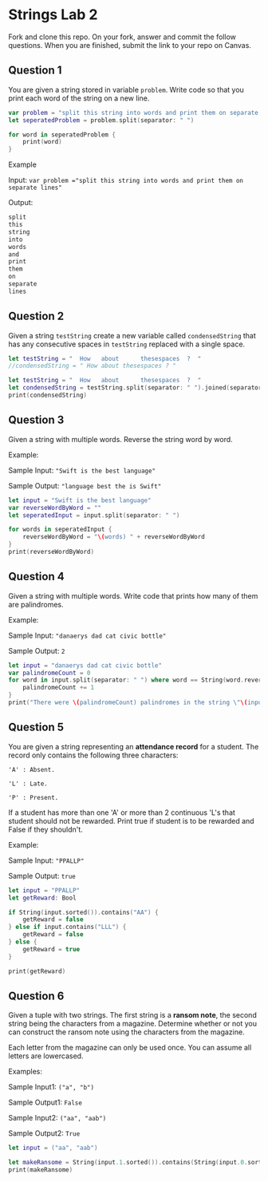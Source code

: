 # Strings Lab 2

Fork and clone this repo. On your fork, answer and commit the follow questions. When you are finished, submit the link to your repo on Canvas.

## Question 1

You are given a string stored in variable `problem`. Write code so that you print each word of the string on a new line.

```swift
var problem = "split this string into words and print them on separate lines"
let seperatedProblem = problem.split(separator: " ")

for word in seperatedProblem {
    print(word)
}
```

Example

Input:
`var problem ="split this string into words and print them on separate lines"`

Output:
```swift
split
this
string
into
words
and
print
them
on
separate
lines
```


## Question 2

Given a string `testString` create a new variable called `condensedString` that has any consecutive spaces in `testString` replaced with a single space.

```swift
let testString = "  How   about      thesespaces  ?  "
//condensedString = " How about thesespaces ? "
```

```swift
let testString = "  How   about      thesespaces  ?  "
let condensedString = testString.split(separator: " ").joined(separator: " ")
print(condensedString)
```


## Question 3

Given a string with multiple words. Reverse the string word by word.

Example:

Sample Input: `"Swift is the best language"`

Sample Output: `"language best the is Swift"`

```Swift
let input = "Swift is the best language"
var reverseWordByWord = ""
let seperatedInput = input.split(separator: " ")

for words in seperatedInput {
    reverseWordByWord = "\(words) " + reverseWordByWord
}
print(reverseWordByWord)
```


## Question 4

Given a string with multiple words. Write code that prints how many of them are palindromes.

Example:

Sample Input: `"danaerys dad cat civic bottle"`

Sample Output: `2`

```swift
let input = "danaerys dad cat civic bottle"
var palindromeCount = 0
for word in input.split(separator: " ") where word == String(word.reversed()) {
    palindromeCount += 1
}
print("There were \(palindromeCount) palindromes in the string \"\(input).\"")
```


## Question 5

You are given a string representing an **attendance record** for a student. The record only contains the following three characters:

`'A' : Absent.`

`'L' : Late.`

`'P' : Present.`

If a student has more than one 'A' or more than 2 continuous 'L's that student should not be rewarded. Print true if student is to be rewarded and False if they shouldn't.

Example:

Sample Input: `"PPALLP"`

Sample Output: `true`

```swift
let input = "PPALLP"
let getReward: Bool

if String(input.sorted()).contains("AA") {
    getReward = false
} else if input.contains("LLL") {
    getReward = false
} else {
    getReward = true
}

print(getReward)
```


## Question 6

Given a tuple with two strings. The first string is a **ransom note**, the second string being the characters from a magazine. Determine whether or not you can construct the ransom note using the characters from the magazine.

Each letter from the magazine can only be used once. You can assume all letters are lowercased.

Examples:

Sample Input1: `("a", "b")`

Sample Output1: `False`

Sample Input2: `("aa", "aab")`

Sample Output2: `True`

```swift
let input = ("aa", "aab")

let makeRansome = String(input.1.sorted()).contains(String(input.0.sorted()))
print(makeRansome)
```
